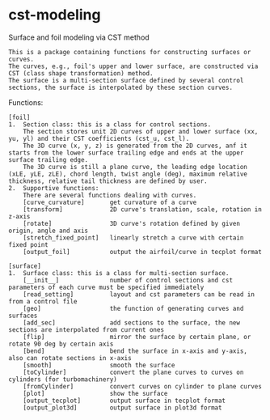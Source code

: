 # cst-modeling

Surface and foil modeling via CST method

    This is a package containing functions for constructing surfaces or curves.
    The curves, e.g., foil's upper and lower surface, are constructed via CST (class shape transformation) method.
    The surface is a multi-section surface defined by several control sections, the surface is interpolated by these section curves.

Functions:

    [foil]
    1.  Section class: this is a class for control sections.
        The section stores unit 2D curves of upper and lower surface (xx, yu, yl) and their CST coefficients (cst_u, cst_l).
        The 3D curve (x, y, z) is generated from the 2D curves, anf it starts from the lower surface trailing edge and ends at the upper surface trailing edge.
        The 3D curve is still a plane curve, the leading edge location (xLE, yLE, zLE), chord length, twist angle (deg), maximum relative thickness, relative tail thickness are defined by user.
    2.  Supportive functions:
        There are several functions dealing with curves.
        [curve_curvature]       get curvature of a curve
        [transform]             2D curve's translation, scale, rotation in z-axis
        [rotate]                3D curve's rotation defined by given origin, angle and axis
        [stretch_fixed_point]   linearly stretch a curve with certain fixed point 
        [output_foil]           output the airfoil/curve in tecplot format

    [surface]
    1.  Surface class: this is a class for multi-section surface.
        [__init__]              number of control sections and cst parameters of each curve must be specified immediately
        [read_setting]          layout and cst parameters can be read in from a control file
        [geo]                   the function of generating curves and surfaces
        [add_sec]               add sections to the surface, the new sections are interpolated from current ones
        [flip]                  mirror the surface by certain plane, or rotate 90 deg by certain axis
        [bend]                  bend the surface in x-axis and y-axis, also can rotate sections in x-axis
        [smooth]                smooth the surface
        [toCylinder]            convert the plane curves to curves on cylinders (for turbomachinery)
        [fromCylinder]          convert curves on cylinder to plane curves
        [plot]                  show the surface
        [output_tecplot]        output surface in tecplot format
        [output_plot3d]         output surface in plot3d format
